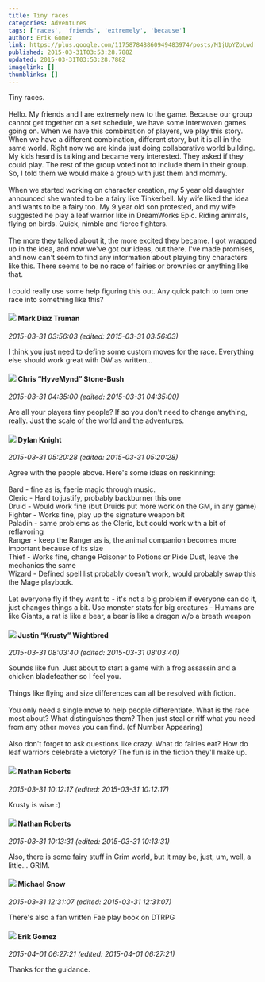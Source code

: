 ```yaml
---
title: Tiny races
categories: Adventures
tags: ['races', 'friends', 'extremely', 'because']
author: Erik Gomez
link: https://plus.google.com/117587848860949483974/posts/M1jUpYZoLwd
published: 2015-03-31T03:53:28.788Z
updated: 2015-03-31T03:53:28.788Z
imagelink: []
thumblinks: []
---
```


Tiny races.<br /><br />Hello. My friends and I are extremely new to the game. Because our group cannot get together on a set schedule, we have some interwoven games going on. When we have this combination of players, we play this story. When we have a different combination, different story, but it is all in the same world. Right now we are kinda just doing collaborative world building. My kids heard is talking and became very interested. They asked if they could play. The rest of the group voted not to include them in their group. So, I told them we would make a group with just them and mommy. <br /><br />When we started working on character creation, my 5 year old daughter announced she wanted to be a fairy like Tinkerbell. My wife liked the idea and wants to be a fairy too. My 9 year old son protested, and my wife suggested he play a leaf warrior like in DreamWorks Epic. Riding animals, flying on birds. Quick, nimble and fierce fighters. <br /><br />The more they talked about it, the more excited they became. I got wrapped up in the idea, and now we&#39;ve got our ideas, out there. I&#39;ve made promises, and now can&#39;t seem to find any information about playing tiny characters like this. There seems to be no race of fairies or brownies or anything like that. <br /><br />I could really use some help figuring this out. Any quick patch to turn one race into something like this? 
<div id='comment z13ienlhpzndjbonr23gzvkbtoyfff2tt'>
  <h4><img src='{{site.baseurl}}//images/avatars/104604945588855724569_photo.jpg'> Mark Diaz Truman</h4>
      <p><cite>2015-03-31 03:56:03 (edited: 2015-03-31 03:56:03)</cite></p>
        <p>I think you just need to define some custom moves for the race. Everything else should work great with DW as written...</p>
</div>
        

<div id='comment z13ienlhpzndjbonr23gzvkbtoyfff2tt'>
  <h4><img src='{{site.baseurl}}//images/avatars/108053817066303198241_photo.jpg'> Chris “HyveMynd” Stone-Bush</h4>
      <p><cite>2015-03-31 04:35:00 (edited: 2015-03-31 04:35:00)</cite></p>
        <p>Are all your players tiny people? If so you don&#39;t need to change anything, really. Just the scale of the world and the adventures.</p>
</div>
        

<div id='comment z13ienlhpzndjbonr23gzvkbtoyfff2tt'>
  <h4><img src='{{site.baseurl}}//images/avatars/105493931245261821643_photo.jpg'> Dylan Knight</h4>
      <p><cite>2015-03-31 05:20:28 (edited: 2015-03-31 05:20:28)</cite></p>
        <p>Agree with the people above. Here&#39;s some ideas on reskinning:<br /><br />Bard - fine as is, faerie magic through music.<br />Cleric - Hard to justify, probably backburner this one<br />Druid - Would work fine (but Druids put more work on the GM, in any game)<br />Fighter - Works fine, play up the signature weapon bit<br />Paladin - same problems as the Cleric, but could work with a bit of reflavoring<br />Ranger - keep the Ranger as is, the animal companion becomes more important because of its size<br />Thief - Works fine, change Poisoner to Potions or Pixie Dust, leave the mechanics the same<br />Wizard - Defined spell list probably doesn&#39;t work, would probably swap this the Mage playbook.<br /><br />Let everyone fly if they want to - it&#39;s not a big problem if everyone can do it, just changes things a bit. Use monster stats for big creatures - Humans are like Giants, a rat is like a bear, a bear is like a dragon w/o a breath weapon </p>
</div>
        

<div id='comment z13ienlhpzndjbonr23gzvkbtoyfff2tt'>
  <h4><img src='{{site.baseurl}}//images/avatars/116619544191940331555_photo.jpg'> Justin “Krusty” Wightbred</h4>
      <p><cite>2015-03-31 08:03:40 (edited: 2015-03-31 08:03:40)</cite></p>
        <p>Sounds like fun. Just about to start a game with a frog assassin and a chicken bladefeather so I feel you.<br /><br />Things like flying and size differences can all be resolved with fiction.<br /><br />You only need a single move to help people differentiate. What is the race most about? What distinguishes them? Then just steal or riff what you need from any other moves you can find. (cf Number Appearing)<br /><br />Also don&#39;t forget to ask questions like crazy. What do fairies eat? How do leaf warriors celebrate a victory? The fun is in the fiction they&#39;ll make up.</p>
</div>
        

<div id='comment z13ienlhpzndjbonr23gzvkbtoyfff2tt'>
  <h4><img src='{{site.baseurl}}//images/avatars/117646243340764868749_photo.jpg'> Nathan Roberts</h4>
      <p><cite>2015-03-31 10:12:17 (edited: 2015-03-31 10:12:17)</cite></p>
        <p>Krusty is wise :)</p>
</div>
        

<div id='comment z13ienlhpzndjbonr23gzvkbtoyfff2tt'>
  <h4><img src='{{site.baseurl}}//images/avatars/117646243340764868749_photo.jpg'> Nathan Roberts</h4>
      <p><cite>2015-03-31 10:13:31 (edited: 2015-03-31 10:13:31)</cite></p>
        <p>Also, there is some fairy stuff in Grim world, but it may be, just, um, well, a little... GRIM.</p>
</div>
        

<div id='comment z13ienlhpzndjbonr23gzvkbtoyfff2tt'>
  <h4><img src='{{site.baseurl}}//images/avatars/109741557816559754267_photo.jpg'> Michael Snow</h4>
      <p><cite>2015-03-31 12:31:07 (edited: 2015-03-31 12:31:07)</cite></p>
        <p>There&#39;s also a fan written Fae play book on DTRPG<br /></p>
</div>
        

<div id='comment z13ienlhpzndjbonr23gzvkbtoyfff2tt'>
  <h4><img src='{{site.baseurl}}//images/avatars/117587848860949483974_photo.jpg'> Erik Gomez</h4>
      <p><cite>2015-04-01 06:27:21 (edited: 2015-04-01 06:27:21)</cite></p>
        <p>Thanks for the guidance.</p>
</div>
        